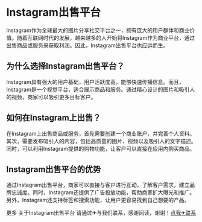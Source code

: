 # Instagram出售平台

Instagram作为全球最大的图片分享社交平台之一，拥有庞大的用户群体和商业价值。随着互联网时代的发展，越来越多的人开始将Instagram作为商业平台，通过出售商品或服务来获取利润。因此，Instagram出售平台也应运而生。

## 为什么选择Instagram出售平台？

Instagram具有强大的用户基础，用户活跃度高，能够快速传播信息。而且，Instagram是一个视觉平台，适合展示商品和服务。通过精心设计的图片和吸引人的视频，商家可以吸引更多目标客户。

## 如何在Instagram上出售？

在Instagram上出售商品或服务，首先需要创建一个商业账户，并完善个人资料。其次，需要发布吸引人的内容，包括高质量的图片、视频以及吸引人的文字描述。同时，可以利用Instagram提供的购物功能，让客户可以直接在应用内购买商品。

## Instagram出售平台的优势

通过Instagram出售平台，商家可以直接与客户进行互动，了解客户需求，建立品牌忠诚度。同时，Instagram还提供了广告投放功能，帮助商家扩大曝光和推广。另外，Instagram还支持标签和搜索功能，让用户更容易找到自己想要的产品。

更多 关于Instagram出售平台 请通过✈与我们联系，感谢阅读，谢谢！[点我✈联系](https://b.k02.cc)